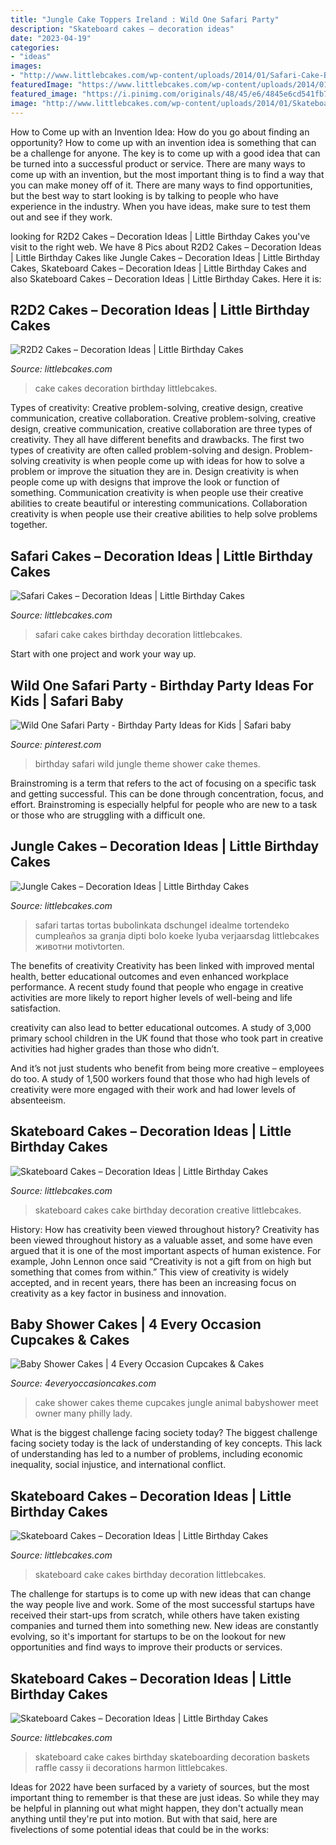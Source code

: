 ```yaml
---
title: "Jungle Cake Toppers Ireland : Wild One Safari Party"
description: "Skateboard cakes – decoration ideas"
date: "2023-04-19"
categories:
- "ideas"
images:
- "http://www.littlebcakes.com/wp-content/uploads/2014/01/Safari-Cake-Becorations.jpg"
featuredImage: "https://www.littlebcakes.com/wp-content/uploads/2014/01/Jungle-Cakes.jpg"
featured_image: "https://i.pinimg.com/originals/48/45/e6/4845e6cd541fb7e5e16cf78f2f96ce88.jpg"
image: "http://www.littlebcakes.com/wp-content/uploads/2014/01/Skateboard-Cakes-Pictures.jpg"
---
```



How to Come up with an Invention Idea: How do you go about finding an opportunity?
How to come up with an invention idea is something that can be a challenge for anyone. The key is to come up with a good idea that can be turned into a successful product or service. There are many ways to come up with an invention, but the most important thing is to find a way that you can make money off of it. There are many ways to find opportunities, but the best way to start looking is by talking to people who have experience in the industry. When you have ideas, make sure to test them out and see if they work.

	

		
looking for R2D2 Cakes – Decoration Ideas | Little Birthday Cakes you've visit to the right web. We have 8 Pics about R2D2 Cakes – Decoration Ideas | Little Birthday Cakes like Jungle Cakes – Decoration Ideas | Little Birthday Cakes, Skateboard Cakes – Decoration Ideas | Little Birthday Cakes and also Skateboard Cakes – Decoration Ideas | Little Birthday Cakes. Here it is:
		
    
## R2D2 Cakes – Decoration Ideas | Little Birthday Cakes

<img loading=lazy src="http://www.littlebcakes.com/wp-content/uploads/2014/01/R2D2-Cake-Decoration.jpg" onerror="this.onerror=null;this.src='https://tse1.mm.bing.net/th?id=OIP.hfcDVnqLCjv08cArqmaC6QHaJh&amp;pid=15.1';" alt="R2D2 Cakes – Decoration Ideas | Little Birthday Cakes">

_Source: littlebcakes.com_

>cake cakes decoration birthday littlebcakes. 

	

Types of creativity: Creative problem-solving, creative design, creative communication, creative collaboration.
Creative problem-solving, creative design, creative communication, creative collaboration are three types of creativity. They all have different benefits and drawbacks. The first two types of creativity are often called problem-solving and design. Problem-solving creativity is when people come up with ideas for how to solve a problem or improve the situation they are in. Design creativity is when people come up with designs that improve the look or function of something. Communication creativity is when people use their creative abilities to create beautiful or interesting communications. Collaboration creativity is when people use their creative abilities to help solve problems together.

    
## Safari Cakes – Decoration Ideas | Little Birthday Cakes

<img loading=lazy src="http://www.littlebcakes.com/wp-content/uploads/2014/01/Safari-Cake-Becorations.jpg" onerror="this.onerror=null;this.src='https://tse2.mm.bing.net/th?id=OIP.8ZXMnowIO8hLw7b4xWrljgHaFj&amp;pid=15.1';" alt="Safari Cakes – Decoration Ideas | Little Birthday Cakes">

_Source: littlebcakes.com_

>safari cake cakes birthday decoration littlebcakes. 

	

Start with one project and work your way up.

    
## Wild One Safari Party - Birthday Party Ideas For Kids | Safari Baby

<img loading=lazy src="https://i.pinimg.com/originals/48/45/e6/4845e6cd541fb7e5e16cf78f2f96ce88.jpg" onerror="this.onerror=null;this.src='https://tse3.mm.bing.net/th?id=OIP._4eOEdzrXDrhbCKpg2tbAQHaLH&amp;pid=15.1';" alt="Wild One Safari Party - Birthday Party Ideas for Kids | Safari baby">

_Source: pinterest.com_

>birthday safari wild jungle theme shower cake themes. 

	

Brainstroming is a term that refers to the act of focusing on a specific task and getting successful. This can be done through concentration, focus, and effort. Brainstroming is especially helpful for people who are new to a task or those who are struggling with a difficult one.

    
## Jungle Cakes – Decoration Ideas | Little Birthday Cakes

<img loading=lazy src="https://www.littlebcakes.com/wp-content/uploads/2014/01/Jungle-Cakes.jpg" onerror="this.onerror=null;this.src='https://tse4.mm.bing.net/th?id=OIP.XjsE-6s-_lLIZiy3qHm-ewHaJ4&amp;pid=15.1';" alt="Jungle Cakes – Decoration Ideas | Little Birthday Cakes">

_Source: littlebcakes.com_

>safari tartas tortas bubolinkata dschungel idealme tortendeko cumpleaños за granja dipti bolo koeke lyuba verjaarsdag littlebcakes животни motivtorten. 

	

The benefits of creativity
Creativity has been linked with improved mental health, better educational outcomes and even enhanced workplace performance.
A recent study found that people who engage in creative activities are more likely to report higher levels of well-being and life satisfaction.

 creativity can also lead to better educational outcomes. A study of 3,000 primary school children in the UK found that those who took part in creative activities had higher grades than those who didn’t.

And it’s not just students who benefit from being more creative – employees do too. A study of 1,500 workers found that those who had high levels of creativity were more engaged with their work and had lower levels of absenteeism.

    
## Skateboard Cakes – Decoration Ideas | Little Birthday Cakes

<img loading=lazy src="http://www.littlebcakes.com/wp-content/uploads/2014/01/Skateboard-Cakes-Pictures.jpg" onerror="this.onerror=null;this.src='https://tse1.mm.bing.net/th?id=OIP.QmqsvTcnYNAgOOPEe5vgdgHaFj&amp;pid=15.1';" alt="Skateboard Cakes – Decoration Ideas | Little Birthday Cakes">

_Source: littlebcakes.com_

>skateboard cakes cake birthday decoration creative littlebcakes. 

	

History: How has creativity been viewed throughout history?
Creativity has been viewed throughout history as a valuable asset, and some have even argued that it is one of the most important aspects of human existence. For example, John Lennon once said “Creativity is not a gift from on high but something that comes from within.” This view of creativity is widely accepted, and in recent years, there has been an increasing focus on creativity as a key factor in business and innovation.

    
## Baby Shower Cakes | 4 Every Occasion Cupcakes &amp; Cakes

<img loading=lazy src="http://www.4everyoccasioncakes.com/wordpress/wp-content/gallery/babyshower/animal-theme-cake.jpg" onerror="this.onerror=null;this.src='https://tse1.mm.bing.net/th?id=OIP.hbkM_x_fDSxKcB-E0Zx39gHaJ6&amp;pid=15.1';" alt="Baby Shower Cakes | 4 Every Occasion Cupcakes &amp; Cakes">

_Source: 4everyoccasioncakes.com_

>cake shower cakes theme cupcakes jungle animal babyshower meet owner many philly lady. 

	

What is the biggest challenge facing society today?
The biggest challenge facing society today is the lack of understanding of key concepts. This lack of understanding has led to a number of problems, including economic inequality, social injustice, and international conflict.

    
## Skateboard Cakes – Decoration Ideas | Little Birthday Cakes

<img loading=lazy src="https://www.littlebcakes.com/wp-content/uploads/2014/01/Skateboard-Cake-Photos.jpg" onerror="this.onerror=null;this.src='https://tse2.mm.bing.net/th?id=OIP.HqkzVwCEGVAsA8f6UjhCVgHaFj&amp;pid=15.1';" alt="Skateboard Cakes – Decoration Ideas | Little Birthday Cakes">

_Source: littlebcakes.com_

>skateboard cake cakes birthday decoration littlebcakes. 

	

The challenge for startups is to come up with new ideas that can change the way people live and work. Some of the most successful startups have received their start-ups from scratch, while others have taken existing companies and turned them into something new. New ideas are constantly evolving, so it's important for startups to be on the lookout for new opportunities and find ways to improve their products or services.

    
## Skateboard Cakes – Decoration Ideas | Little Birthday Cakes

<img loading=lazy src="http://www.littlebcakes.com/wp-content/uploads/2014/01/Skateboard-Cake-Ideas.jpg" onerror="this.onerror=null;this.src='https://tse4.mm.bing.net/th?id=OIP.IWpwlegWypc8v5nnI-6eVQHaFj&amp;pid=15.1';" alt="Skateboard Cakes – Decoration Ideas | Little Birthday Cakes">

_Source: littlebcakes.com_

>skateboard cake cakes birthday skateboarding decoration baskets raffle cassy ii decorations harmon littlebcakes. 

	

Ideas for 2022 have been surfaced by a variety of sources, but the most important thing to remember is that these are just ideas. So while they may be helpful in planning out what might happen, they don't actually mean anything until they're put into motion. But with that said, here are fivelections of some potential ideas that could be in the works: 

